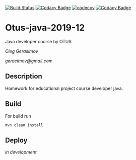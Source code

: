 [![Build Status](https://travis-ci.org/geracimov/otus-java-2019.svg?branch=master)](https://travis-ci.org/geracimov/otus-java-2019)
[![Codacy Badge](https://api.codacy.com/project/badge/Grade/25f600b185944c2f89fd63e85303559b)](https://www.codacy.com/manual/geracimov/otus-java-2019?utm_source=github.com&amp;utm_medium=referral&amp;utm_content=geracimov/otus-java-2019&amp;utm_campaign=Badge_Grade)
[![codecov](https://codecov.io/gh/geracimov/otus-java-2019/branch/master/graph/badge.svg)](https://codecov.io/gh/geracimov/otus-java-2019)
[![Codacy Badge](https://api.codacy.com/project/badge/Coverage/25f600b185944c2f89fd63e85303559b)](https://www.codacy.com/manual/geracimov/otus-java-2019?utm_source=github.com&utm_medium=referral&utm_content=geracimov/otus-java-2019&utm_campaign=Badge_Coverage)

# Otus-java-2019-12
Java developer course by OTUS

_Oleg Gerasimov_

_geracimov@gmail.com_

## Description
Homework for educational project course developer java.

## Build
For build run
```shell script
mvn clean install
```

## Deploy
_in development_
